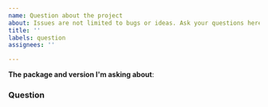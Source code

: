 ```yaml
---
name: Question about the project
about: Issues are not limited to bugs or ideas. Ask your questions here too!
title: ''
labels: question
assignees: ''

---
```


**The package and version I'm asking about**: 
<!--
There are a few of ways to find this out:
* In a notebook, run the `#!about` magic command. 
* At the command line, run `dotnet interactive --version`.
-->

### Question
<!--Ask your question here. Be specific-->

<!--You can also ask your questions on official .NET server: https://discord.gg/3pvut9YujN -->
